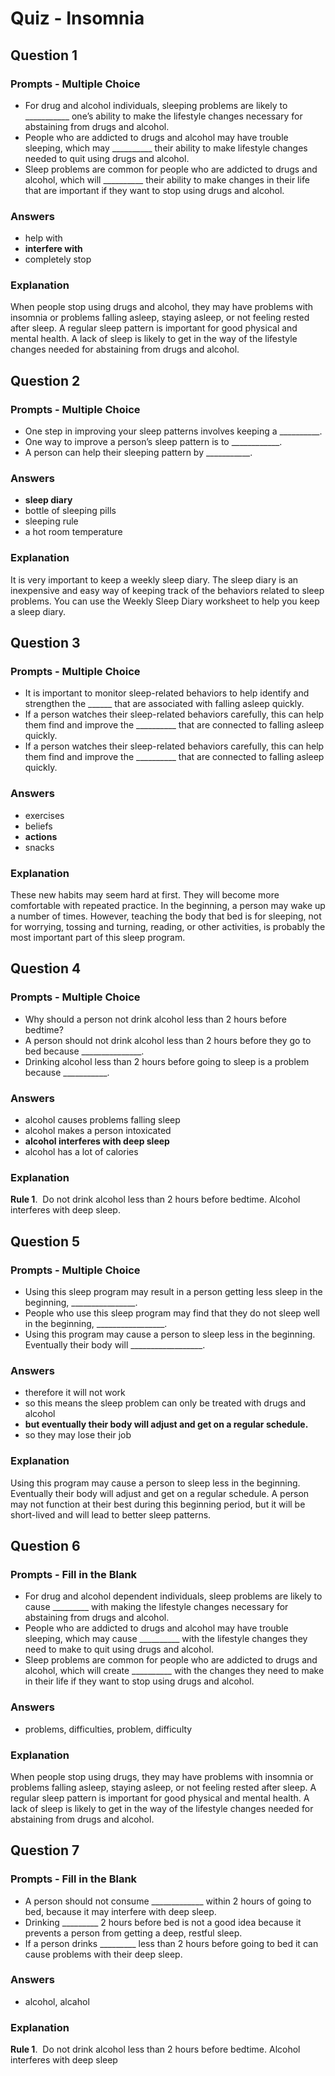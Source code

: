 # Quiz - Insomnia

## Question 1

### Prompts - Multiple Choice
+ For drug and alcohol individuals, sleeping problems are likely to ___________ one’s ability to make the lifestyle changes necessary for abstaining from drugs and alcohol.
+ People who are addicted to drugs and alcohol may have trouble sleeping, which may __________ their ability to make lifestyle changes needed to quit using drugs and alcohol.
+ Sleep problems are common for people who are addicted to drugs and alcohol, which will __________ their ability to make changes in their life that are important if they want to stop using drugs and alcohol.

### Answers
+ help with
+ __interfere with__
+ completely stop

### Explanation
When people stop using drugs and alcohol, they may have problems with insomnia or problems falling asleep, staying asleep, or not feeling rested after sleep.  A regular sleep pattern is important for good physical and mental health.  A lack of sleep is likely to get in the way of the lifestyle changes needed for abstaining from drugs and alcohol.

## Question 2

### Prompts - Multiple Choice
+ One step in improving your sleep patterns involves keeping a __________.
+ One way to improve a person’s sleep pattern is to ____________.
+ A person can help their sleeping pattern by ___________.

### Answers
+ __sleep diary__
+ bottle of sleeping pills
+ sleeping rule
+ a hot room temperature

### Explanation
It is very important to keep a weekly sleep diary. The sleep diary is an inexpensive and easy way of keeping track of the behaviors related to sleep problems. You can use the Weekly Sleep Diary worksheet to help you keep a sleep diary.

## Question 3

### Prompts - Multiple Choice
+ It is important to monitor sleep-related behaviors to help identify and strengthen the ______ that are associated with falling asleep quickly.
+ If a person watches their sleep-related behaviors carefully, this can help them find and improve the __________ that are connected to falling asleep quickly.
+ If a person watches their sleep-related behaviors carefully, this can help them find and improve the __________ that are connected to falling asleep quickly.

### Answers
+ exercises
+ beliefs
+ __actions__
+ snacks

### Explanation
These new habits may seem hard at first. They will become more comfortable with repeated practice. In the beginning, a person may wake up a number of times. However, teaching the body that bed is for sleeping, not for worrying, tossing and turning, reading, or other activities, is probably the most important part of this sleep program.

## Question 4

### Prompts - Multiple Choice
+ Why should a person not drink alcohol less than 2 hours before bedtime?
+ A person should not drink alcohol less than 2 hours before they go to bed because _______________.
+ Drinking alcohol less than 2 hours before going to sleep is a problem because ___________.

### Answers
+ alcohol causes problems falling sleep
+ alcohol makes a person intoxicated
+ __alcohol interferes with deep sleep__
+ alcohol has a lot of calories

### Explanation
**Rule 1**.  Do not drink alcohol less than 2 hours before bedtime. Alcohol interferes with deep sleep.

## Question 5

### Prompts - Multiple Choice
+ Using this sleep program may result in a person getting less sleep in the beginning, ________________.
+ People who use this sleep program may find that they do not sleep well in the beginning, _________________.
+ Using this program may cause a person to sleep less in the beginning. Eventually their body will __________________.

### Answers
+ therefore it will not work
+ so this means the sleep problem can only be treated with drugs and alcohol
+ __but eventually their body will adjust and get on a regular schedule.__
+ so they may lose their job

### Explanation
Using this program may cause a person to sleep less in the beginning. Eventually their body will adjust and get on a regular schedule. A person may not function at their best during this beginning period, but it will be short-lived and will lead to better sleep patterns.

## Question 6

### Prompts - Fill in the Blank
+ For drug and alcohol dependent individuals, sleep problems are likely to cause _________ with making the lifestyle changes necessary for abstaining from drugs and alcohol.
+ People who are addicted to drugs and alcohol may have trouble sleeping, which may cause __________ with the lifestyle changes they need to make to quit using drugs and alcohol.
+ Sleep problems are common for people who are addicted to drugs and alcohol, which will create __________ with the changes they need to make in their life if they want to stop using drugs and alcohol.

### Answers
+ problems, difficulties, problem, difficulty

### Explanation
When people stop using drugs, they may have problems with insomnia or problems falling asleep, staying asleep, or not feeling rested after sleep. A regular sleep pattern is important for good physical and mental health. A lack of sleep is likely to get in the way of the lifestyle changes needed for abstaining from drugs and alcohol.

## Question 7

### Prompts - Fill in the Blank
+ A person should not consume _____________ within 2 hours of going to bed, because it may interfere with deep sleep.
+ Drinking _________ 2 hours before bed is not a good idea because it prevents a person from getting a deep, restful sleep.
+ If a person drinks _________ less than 2 hours before going to bed it can cause problems with their deep sleep.

### Answers
+ alcohol, alcahol

### Explanation
**Rule 1**.  Do not drink alcohol less than 2 hours before bedtime. Alcohol interferes with deep sleep

